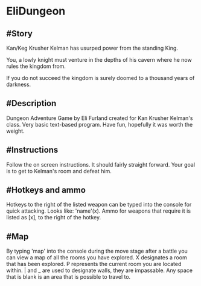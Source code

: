 EliDungeon
==========
#Story
----------
Kan/Keg Krusher Kelman has usurped power from the standing King. 

You, a lowly knight must venture in the depths of his cavern where he now rules the kingdom from.

If you do not succeed the kingdom is surely doomed to a thousand years of darkness.

#Description
----------
Dungeon Adventure Game by Eli Furland created for Kan Krusher Kelman's class.
Very basic text-based program.
Have fun, hopefully it was worth the weight.

#Instructions
----------
Follow the on screen instructions. It should fairly straight forward. Your goal is to get to Kelman's room and defeat him.

#Hotkeys and ammo
----------
Hotkeys to the right of the listed weapon can be typed into the console for quick attacking. Looks like: 'name'(x).
Ammo for weapons that require it is listed as [x], to the right of the hotkey.
  
#Map
----------
By typing 'map' into the console during the move stage after a battle you can view a map of all the rooms you have explored.
X designates a room that has been explored. P represents the current room you are located within.
| and _ are used to designate walls, they are impassable.
Any space that is blank is an area that is possible to travel to.
